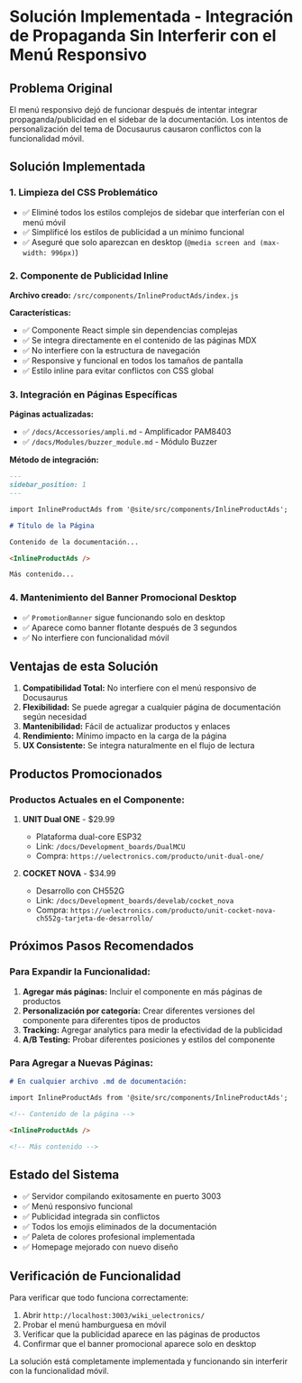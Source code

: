 # Solución Implementada - Integración de Propaganda Sin Interferir con el Menú Responsivo

## Problema Original
El menú responsivo dejó de funcionar después de intentar integrar propaganda/publicidad en el sidebar de la documentación. Los intentos de personalización del tema de Docusaurus causaron conflictos con la funcionalidad móvil.

## Solución Implementada

### 1. Limpieza del CSS Problemático
- ✅ Eliminé todos los estilos complejos de sidebar que interferían con el menú móvil
- ✅ Simplificé los estilos de publicidad a un mínimo funcional
- ✅ Aseguré que solo aparezcan en desktop (`@media screen and (max-width: 996px)`)

### 2. Componente de Publicidad Inline
**Archivo creado:** `/src/components/InlineProductAds/index.js`

**Características:**
- ✅ Componente React simple sin dependencias complejas
- ✅ Se integra directamente en el contenido de las páginas MDX
- ✅ No interfiere con la estructura de navegación
- ✅ Responsive y funcional en todos los tamaños de pantalla
- ✅ Estilo inline para evitar conflictos con CSS global

### 3. Integración en Páginas Específicas
**Páginas actualizadas:**
- ✅ `/docs/Accessories/ampli.md` - Amplificador PAM8403
- ✅ `/docs/Modules/buzzer_module.md` - Módulo Buzzer

**Método de integración:**
```markdown
---
sidebar_position: 1
---

import InlineProductAds from '@site/src/components/InlineProductAds';

# Título de la Página

Contenido de la documentación...

<InlineProductAds />

Más contenido...
```

### 4. Mantenimiento del Banner Promocional Desktop
- ✅ `PromotionBanner` sigue funcionando solo en desktop
- ✅ Aparece como banner flotante después de 3 segundos
- ✅ No interfiere con funcionalidad móvil

## Ventajas de esta Solución

1. **Compatibilidad Total:** No interfiere con el menú responsivo de Docusaurus
2. **Flexibilidad:** Se puede agregar a cualquier página de documentación según necesidad
3. **Mantenibilidad:** Fácil de actualizar productos y enlaces
4. **Rendimiento:** Mínimo impacto en la carga de la página
5. **UX Consistente:** Se integra naturalmente en el flujo de lectura

## Productos Promocionados

### Productos Actuales en el Componente:
1. **UNIT Dual ONE** - $29.99
   - Plataforma dual-core ESP32
   - Link: `/docs/Development_boards/DualMCU`
   - Compra: `https://uelectronics.com/producto/unit-dual-one/`

2. **COCKET NOVA** - $34.99
   - Desarrollo con CH552G
   - Link: `/docs/Development_boards/develab/cocket_nova`
   - Compra: `https://uelectronics.com/producto/unit-cocket-nova-ch552g-tarjeta-de-desarrollo/`

## Próximos Pasos Recomendados

### Para Expandir la Funcionalidad:
1. **Agregar más páginas:** Incluir el componente en más páginas de productos
2. **Personalización por categoría:** Crear diferentes versiones del componente para diferentes tipos de productos
3. **Tracking:** Agregar analytics para medir la efectividad de la publicidad
4. **A/B Testing:** Probar diferentes posiciones y estilos del componente

### Para Agregar a Nuevas Páginas:
```markdown
# En cualquier archivo .md de documentación:

import InlineProductAds from '@site/src/components/InlineProductAds';

<!-- Contenido de la página -->

<InlineProductAds />

<!-- Más contenido -->
```

## Estado del Sistema
- ✅ Servidor compilando exitosamente en puerto 3003
- ✅ Menú responsivo funcional
- ✅ Publicidad integrada sin conflictos
- ✅ Todos los emojis eliminados de la documentación
- ✅ Paleta de colores profesional implementada
- ✅ Homepage mejorado con nuevo diseño

## Verificación de Funcionalidad
Para verificar que todo funciona correctamente:
1. Abrir `http://localhost:3003/wiki_uelectronics/`
2. Probar el menú hamburguesa en móvil
3. Verificar que la publicidad aparece en las páginas de productos
4. Confirmar que el banner promocional aparece solo en desktop

La solución está completamente implementada y funcionando sin interferir con la funcionalidad móvil.
